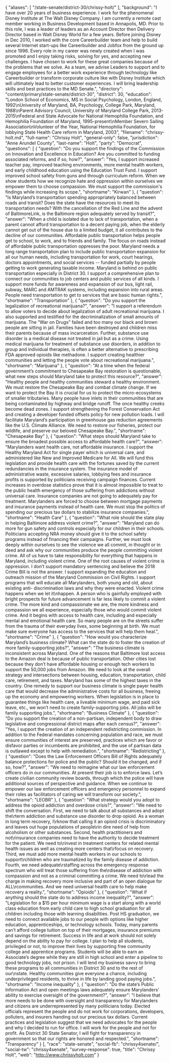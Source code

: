 {
  "aliases": [
    "/state-senate/district-30/chrissy-holt/"
  ],
  "background": "I have over 20 years of business experience. I work for the phenomenal Disney Institute at The Walt Disney Company. I am currently a remote cast member working in Business Development based in Annapolis, MD. Prior to this role, I was a leader of leaders as an Account Director then Delivery Director based in Walt Disney World for a few years. Before joining Disney in Dec 2010, I worked with the core Careerbuilder team and help to build several Internet start-ups like Careerbuilder and Jobfox from the ground up since 1996. Every role in my career was newly created when I was promoted and I enjoy taking risks, solving for yes, and accepting new challenges. I have chosen to work for these great companies because of the problems that we solve. As a team, we advise Leaders to support and to engage employees for a better work experience through technology like Careerbuilder or transform corporate culture like with Disney Institute which will ultimately lead to better customer experiences. I will bring leadership skills and best practices to the MD Senate.",
  "directory": "content/primary/state-senate/district-30",
  "district": 30,
  "education": "London School of Economics, MS in Social Psychology, London, England, 1992\nUniversity of Maryland, BA, Psychology, College Park, Maryland, 1988\nParent Advisory Council, University of Maryland College Park, 2013-2015\nFederal and State Advocate for National Hemophilia Foundation, and Hemophilia Foundation of Maryland, 1995-present\nMember Severn Sailing Association\nVolunteer of the Year, National Hemophilia Foundation, for lobbying State Health Care reform in Maryland, 2003",
  "filename": "chrissy-holt.md",
  "full-name": "Chrissy Holt",
  "general-only": false,
  "jurisdiction": "Anne Arundel County",
  "last-name": "Holt",
  "party": "Democrat",
  "questions": [
    {
      "question": "Do you support the findings of the Commission on Innovation and Excellence in Education? Are you committed to funding associated reforms, and if so, how?",
      "answer": "Yes, I support increased teacher pay, improved teaching environments, more mental health workers, and early childhood education using the Education Trust Fund. I support improved school safety from guns and through curriculum reform. When we show students how we recognize hate and oppression within ourselves we empower them to choose compassion. We must support the commission's findings while increasing its scope.",
      "shortname": "Kirwan"
    },
    {
      "question": "Is Maryland’s transportation spending appropriately balanced between roads and transit? Does the state have the resources to meet its transportation needs? With the cancellation of the Red Line and the advent of BaltimoreLink, is the Baltimore region adequately served by transit?",
      "answer": "When a child is isolated due to lack of transportation, when a parent cannot afford transportation to a decent paying job, when the elderly cannot get out of the house due to a limited budget, it all contributes to the decline of our communities. Affordable public transportation helps people get to school, to work, and to friends and family. The focus on roads instead of affordable public transportation oppresses the poor. Maryland needs a long range transportation plan to include public transportation expansion for all our human needs, including transportation for work, court hearings, doctors appointments, and social services -- funded partially by people getting to work generating taxable income. Maryland is behind on public transportation especially in District 30. I support a comprehensive plan to connect our communities to job centers and public services of all kinds. I support more funds for awareness and expansion of our bus, light rail, subway, MARC and AMTRAK systems, including expansion into rural areas. People need transportation to get to services that are basic human rights.",
      "shortname": "Transportation"
    },
    {
      "question": "Do you support the legalization of recreational marijuana?",
      "answer": "I support a referendum to allow voters to decide about legalization of adult recreational marijuana. I also supported and testified for the decriminalization of small amounts of marijuana. The “War on Drugs” failed and too many our black and brown people are sitting in jail. Families have been destroyed and children miss their parents because of mass incarceration. Further, substance use disorder is a medical disease not treated in jail but as a crime. Using medical marijuana for treatment of substance use disorders, in addition to group and individual therapies, is often a better alternative to prescribing FDA approved opioids like methadone. I support creating healthier communities and letting the people vote about recreational marijuana.",
      "shortname": "Marijuana"
    },
    {
      "question": "At a time when the federal government’s commitment to Chesapeake Bay restoration is questionable, what new steps should Maryland take to protect this resource?",
      "answer": "Healthy people and healthy communities steward a healthy environment. We must restore the Chesapeake Bay and combat climate change. If we want to protect the Bay it is crucial for us to protect the micro-ecosystems of smaller tributaries. Many people have inlets in their communities that are being contaminated by highway and bridge runoff. The once healthy creeks become dead zones. I support strengthening the Forest Conservation Act and creating a developer funded offsets policy for new pollution loads. I will facilitate Maryland’s participation in greenhouse gas reduction agreements like the U.S. Climate Alliance. We need to restore our fisheries, protect our wildlife, and preserve our beloved Chesapeake Bay.",
      "shortname": "Chesapeake Bay"
    },
    {
      "question": "What steps should Maryland take to ensure the broadest possible access to affordable health care?",
      "answer": "Marylanders want health care, not affordable insurance. I support the Healthy Maryland Act for single payer which is universal care, and administered like New and Improved Medicare for All. We will fund this legislation and provide health care with the fortunes saved by the current redundancies in the insurance system. The insurance model of administrative waste, excessive salaries, lobbying fees and insurance profits is supported by politicians receiving campaign finances. Current increases in overdose statistics prove that it is almost impossible to treat to the public health emergency of those suffering from addictions without universal care. Insurance companies are not going to adequately pay for treatment. Marylanders are forced to choose between mortgage payments and insurance payments instead of health care. We must stop the politics of spending our precious tax dollars to stabilize insurance companies.",
      "shortname": "Health Care"
    },
    {
      "question": "What role should the state play in helping Baltimore address violent crime?",
      "answer": "Maryland can do more for gun safety and controls especially for our children in their schools. Politicians accepting NRA money should give it to the school safety programs instead of financing their campaigns. Further, we must look deeply within ourselves to see the violence we all commit, in thought or in deed and ask why our communities produce the people committing violent crime. All of us have to take responsibility for everything that happens in Maryland, including violent crime. One of the root causes of violent crime is oppression. I don’t support mandatory sentencing and believe the 2018 Crime Bill is not the answer. I support expanding the education and outreach mission of the Maryland Commission on Civil Rights. I support programs that will educate all Marylanders, both young and old, about existing anti- discrimination laws and why they were enacted. Violent crime happens when we let it\nhappen. A person who is gainfully employed with bright prospects for future advancement is far less likely to commit a violent crime. The more kind and compassionate we are, the more kindness and compassion we all experience, especially those who would commit violent crime. And it begins with access to health care, including and especially mental and emotional health care. So many people are on the streets suffer from the trauma of their everyday lives, some beginning at birth. We must make sure everyone has access to the services that will help them heal.",
      "shortname": "Crime"
    },
    {
      "question": "How would you characterize Maryland’s business climate? What can the state do to foster the creation of more family-supporting jobs?",
      "answer": "The business climate is inconsistent across Maryland. One of the reasons that Baltimore lost access to the Amazon deal is because of public transportation. Other cities lost because they don’t have affordable housing or enough tech workers to support the 50,000 jobs from Amazon. We need to look at the overall strategy and intersections between housing, education, transportation, child care, retirement, and taxes. Maryland has some of the highest taxes in the country. One remedy to support our business climate is single payer health care that would decrease the administrative costs for all business, freeing up the economy and empowering workers. When legislation is in place to guarantee things like health care, a liveable minimum wage, and paid sick leave, etc., we won’t need to create family-supporting jobs. All jobs will be family supporting jobs.",
      "shortname": "Business Climate"
    },
    {
      "question": "Do you support the creation of a non-partisan, independent body to draw legislative and congressional district maps after each census?",
      "answer": "Yes, I support the creation of an independent redistricting commission. In addition to the Federal mandates concerning population and race, we must ensure communities of interest are preserved, practices which are favor or disfavor parties or incumbents are prohibited, and the use of partisan data is outlawed except to help with remediation.",
      "shortname": "Redistricting"
    },
    {
      "question": "Does the Law Enforcement Officers Bill of Rights adequately balance protections for police and the public? Should it be changed, and if so, how?",
      "answer": "We need to reimagine what our law enforcement officers do in our communities. At present their job is to enforce laws. Let’s create civilian community review boards, through which the police will have additional sources of perspective and guidance. When we continue to empower our law enforcement officers and emergency personnel to expand their roles as facilitators of caring we will transform our society.",
      "shortname": "LEOBR"
    },
    {
      "question": "What strategy would you adopt to address the opioid addiction and overdose crisis?",
      "answer": "We need to shift the conversation. First, we need to talk about all substances and adopt the\rterm addiction and substance use disorder to drop opioid. As a woman in long term recovery, I\rknow that calling it an opioid crisis is discriminatory and leaves out huge populations of people\rin dire need of help from alcoholism or other substances. Second, health practitioners and not\rinsurance companies need to have the authority to decide treatment for the patient. We need to\rinvest in treatment centers for related mental health issues as well as creating more centers that\rfocus on recovery. Third, we must add more mental health workers in our schools to support\rchildren who are traumatized by the family disease of addiction. Fourth, we need adequate\rstaffing across the emergency response spectrum who will treat those suffering from the\rdisease of addiction with compassion and not as a criminal committing a crime. We need to\rlead the charge in making recovery more inclusive and part of an open dialogue for ALL\rcommunities. And we need universal health care to help make recovery a reality.",
      "shortname": "Opioids"
    },
    {
      "question": "What if anything should the state do to address income inequality?",
      "answer": "Legislation for a $15 per hour minimum wage is a start along with a world class education from early child care to high school graduation for all children including those with learning disabilities. Post HS graduation, we need to connect available jobs to our people with options like higher education, apprenticeships, or technology schools. Today, many parents can’t afford college tuition on top of their mortgages, insurance premiums and savings for retirement. Success in life and at work should not solely depend on the ability to pay for college. I plan to help all students, privileged or not, to improve their lives by supporting free community college and apprentice programs. Students will be able to earn an Associate’s degree while they are still in high school and enter a pipeline to good technology jobs, not prison. I will lend my business savvy to bring these programs to all communities in District 30 and to the rest of our\nstate. Healthy communities give everyone a chance, including underprivileged residents, to thrive in life by landing good paying jobs.",
      "shortname": "Income inequality"
    },
    {
      "question": "Do the state’s Public Information Act and open meetings laws adequately ensure Marylanders’ ability to exercise oversight of the government?",
      "answer": "I believe that more needs to be done with oversight and transparency for Marylanders and citizens are underrepresented by many politicians today. Elected officials represent the people and do not work for corporations, developers, polluters, and insurers handing out our precious tax dollars. Current practices and legislation suggest that we need advocates for the people and why I decided to run for office. I will work for the people and not for profit. As District 30 State Senator, I will fight for transparency in government so that our rights are honored and respected.",
      "shortname": "Transparency"
    }
  ],
  "race": "state-senate",
  "social-fb": "chrissy4senate/",
  "social-tw": "chrissy4senate",
  "survey-response": true,
  "title": "Chrissy Holt",
  "web": "http://www.chrissyholt.com"
}

